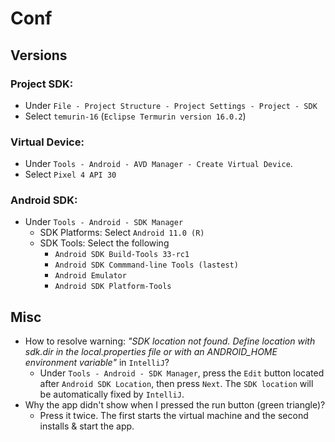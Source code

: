 # Conf

## Versions

### Project SDK: 
  - Under `File - Project Structure - Project Settings - Project - SDK`
  - Select `temurin-16` (`Eclipse Termurin version 16.0.2`)

### Virtual Device: 
  - Under `Tools - Android - AVD Manager - Create Virtual Device`.
  - Select `Pixel 4 API 30`

### Android SDK: 
  - Under `Tools - Android - SDK Manager`
    - SDK Platforms: Select `Android 11.0 (R)`
    - SDK Tools: Select the following
      - `Android SDK Build-Tools 33-rc1`
      - `Android SDK Commmand-line Tools (lastest)`
      - `Android Emulator`
      - `Android SDK Platform-Tools`

## Misc
  - How to resolve warning: *"SDK location not found. Define location with sdk.dir in the local.properties file or with an ANDROID_HOME environment variable"* in `IntelliJ`?
    - Under `Tools - Android - SDK Manager`, press the `Edit` button located after `Android SDK Location`, then press `Next`. The `SDK location` will be automatically fixed by `IntelliJ`.
  - Why the app didn't show when I pressed the run button (green triangle)?
    - Press it twice. The first starts the virtual machine and the second installs & start the app.